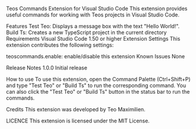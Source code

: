 Teos Commands Extension for Visual Studio Code
This extension provides useful commands for working with Teos projects in Visual Studio Code.

Features
Test Teo: Displays a message box with the text "Hello World!".
Build Ts: Creates a new TypeScript project in the current directory
Requirements
Visual Studio Code 1.50 or higher
Extension Settings
This extension contributes the following settings:

teoscommands.enable: enable/disable this extension
Known Issues
None

Release Notes
1.0.0
Initial release

How to use
To use this extension, open the Command Palette (Ctrl+Shift+P) and type "Test Teo" or "Build Ts" to run the corresponding command. You can also click the "Test Teo" or "Build Ts" button in the status bar to run the commands.

Credits
This extension was developed by Teo Maximilien.

LICENCE
This extension is licensed under the MIT License.